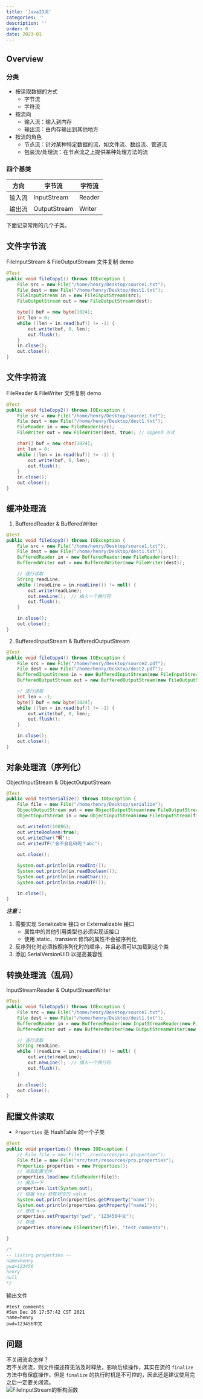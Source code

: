```yaml
---
title: 'JavaIO流'
categories: ''
description: ''
order: 0
date: 2023-01
---
```


## Overview

### 分类

- 按读取数据的方式
	- 字节流
	- 字符流
- 按流向
	- 输入流：输入到内存
	- 输出流：由内存输出到其他地方
- 按流的角色
	- 节点流：针对某种特定数据的流，如文件流、数组流、管道流
	- 包装流/处理流：在节点流之上提供某种处理方法的流

### 四个基类

| 方向 | 字节流       | 字符流 |
| ------ | ------------ | ------ |
| 输入流 | InputStream  | Reader |
| 输出流 | OutputStream | Writer |

下面记录常用的几个子类。

## 文件字节流

FileInputStream & FileOutputStream 文件复制 demo

```java
@Test
public void fileCopy1() throws IOException {
	File src = new File("/home/henry/Desktop/source1.txt");
	File dest = new File("/home/henry/Desktop/dest1.txt");
	FileInputStream in = new FileInputStream(src);
	FileOutputStream out = new FileOutputStream(dest);

	byte[] buf = new byte[1024];
	int len = 0;
	while ((len = in.read(buf)) != -1) {
		out.write(buf, 0, len);
		out.flush();
	}
	in.close();
	out.close();
}
```

## 文件字符流

FileReader & FileWriter 文件复制 demo

```java
@Test
public void fileCopy2() throws IOException {
	File src = new File("/home/henry/Desktop/source1.txt");
	File dest = new File("/home/henry/Desktop/dest1.txt");
	FileReader in = new FileReader(src);
	FileWriter out = new FileWriter(dest, true); // append 方式

	char[] buf = new char[1024];
	int len = 0;
	while ((len = in.read(buf)) != -1) {
		out.write(buf, 0, len);
		out.flush();
	}
	in.close();
	out.close();
}
```

## 缓冲处理流

1. BufferedReader & BufferedWriter

```java
@Test
public void fileCopy3() throws IOException {
	File src = new File("/home/henry/Desktop/source1.txt");
	File dest = new File("/home/henry/Desktop/dest1.txt");
	BufferedReader in = new BufferedReader(new FileReader(src));
	BufferedWriter out = new BufferedWriter(new FileWriter(dest));

	// 逐行读取
	String readLine;
	while ((readLine = in.readLine()) != null) {
		out.write(readLine);
		out.newLine();  // 插入一个换行符
		out.flush();
	}

	in.close();
	out.close();
}
```

2. BufferedInputStream & BufferedOutputStream

```java
@Test
public void fileCopy4() throws IOException {
	File src = new File("/home/henry/Desktop/source2.pdf");
	File dest = new File("/home/henry/Desktop/dest2.pdf");
	BufferedInputStream in = new BufferedInputStream(new FileInputStream(src));
	BufferedOutputStream out = new BufferedOutputStream(new FileOutputStream(dest));

	// 逐行读取
	int len = -1;
	byte[] buf = new byte[1024];
	while ((len = in.read(buf)) != -1) {
		out.write(buf, 0, len);
		out.flush();
	}

	in.close();
	out.close();
}
```

## 对象处理流（序列化）

ObjectInputStream & ObjectOutputStream

```java
@Test
public void testSerialize() throws IOException {
	File file = new File("/home/henry/Desktop/serialize");
	ObjectOutputStream out = new ObjectOutputStream(new FileOutputStream(file));
	ObjectInputStream in = new ObjectInputStream(new FileInputStream(file));

	out.writeInt(10086);
	out.writeBoolean(true);
	out.writeChar('啊');
	out.writeUTF("会不会乱码呢？abc");
	
	out.close();

	System.out.println(in.readInt());
	System.out.println(in.readBoolean());
	System.out.println(in.readChar());
	System.out.println(in.readUTF());

	in.close();
}
```

***注意：***

1. 需要实现 Serializable 接口 or Externalizable 接口
	- 属性中的其他引用类型也必须实现该接口
	- 使用 static、transient 修饰的属性不会被序列化
2. 反序列化时必须按照序列化时的顺序，并且必须可以加载到这个类
3. 添加 SerialVersionUID 以提高兼容性

## 转换处理流（乱码）

InputStreamReader & OutputStreamWriter

```java
@Test
public void fileCopy5() throws IOException {
	File src = new File("/home/henry/Desktop/source1.txt");
	File dest = new File("/home/henry/Desktop/dest1.txt");
	BufferedReader in = new BufferedReader(new InputStreamReader(new FileInputStream(src), StandardCharsets.UTF_8));
	BufferedWriter out = new BufferedWriter(new OutputStreamWriter(new FileOutputStream(dest), StandardCharsets.UTF_8));

	// 逐行读取
	String readLine;
	while ((readLine = in.readLine()) != null) {
		out.write(readLine);
		out.newLine();  // 插入一个换行符
		out.flush();
	}

	in.close();
	out.close();
}
```

## 配置文件读取

- `Properties` 是 HashTable 的一个子类

```java
@Test
public void properties() throws IOException {
	// File file = new File("../resources/pro.properties");
	File file = new File("src/test/resources/pro.properties");
	Properties properties = new Properties();
	// 读取配置文件
	properties.load(new FileReader(file));
	// 展示一下
	properties.list(System.out);
	// 根据 key 获取对应的 value
	System.out.println(properties.getProperty("name"));
	System.out.println(properties.getProperty("name1"));
	// 修改 k-v
	properties.setProperty("pwd", "123456中文");
	// 存储
	properties.store(new FileWriter(file), "test comments");

}

/*
-- listing properties --
name=henry
pwd=123456
henry
null
*/
```

输出文件

```properties
#test comments  
#Sun Dec 26 17:57:42 CST 2021  
name=henry  
pwd=123456中文
```

## 问题

不关闭流会怎样？  
若不关闭流，则文件描述符无法及时释放，影响后续操作，其实在流的 `finalize` 方法中有保底操作，但是 `finalize` 的执行时机是不可控的，因此还是建议使用完之后一定要关闭流。  
![FileInputStream的析构函数](_resources/attachment/1a57be7b-df43-45ed-bac6-a8e029ffcf86.png)

